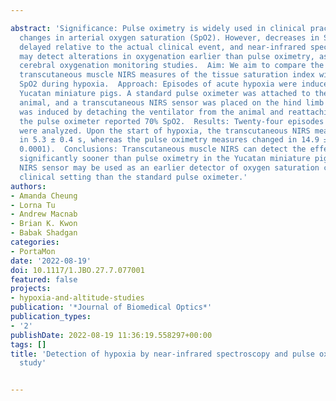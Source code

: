---
abstract: 'Significance: Pulse oximetry is widely used in clinical practice to monitor
  changes in arterial oxygen saturation (SpO2). However, decreases in SpO2 can be
  delayed relative to the actual clinical event, and near-infrared spectroscopy (NIRS)
  may detect alterations in oxygenation earlier than pulse oximetry, as shown in previous
  cerebral oxygenation monitoring studies.  Aim: We aim to compare the response of
  transcutaneous muscle NIRS measures of the tissue saturation index with pulse oximetry
  SpO2 during hypoxia.  Approach: Episodes of acute hypoxia were induced in nine anesthetized
  Yucatan miniature pigs. A standard pulse oximeter was attached to the ear of the
  animal, and a transcutaneous NIRS sensor was placed on the hind limb muscle. Hypoxia
  was induced by detaching the ventilator from the animal and reattaching it once
  the pulse oximeter reported 70% SpO2.  Results: Twenty-four episodes of acute hypoxia
  were analyzed. Upon the start of hypoxia, the transcutaneous NIRS measures changed
  in 5.3 ± 0.4 s, whereas the pulse oximetry measures changed in 14.9 ± 1.0 s (p textless
  0.0001).  Conclusions: Transcutaneous muscle NIRS can detect the effects of hypoxia
  significantly sooner than pulse oximetry in the Yucatan miniature pig. A transcutaneous
  NIRS sensor may be used as an earlier detector of oxygen saturation changes in the
  clinical setting than the standard pulse oximeter.'
authors:
- Amanda Cheung
- Lorna Tu
- Andrew Macnab
- Brian K. Kwon
- Babak Shadgan
categories:
- PortaMon
date: '2022-08-19'
doi: 10.1117/1.JBO.27.7.077001
featured: false
projects:
- hypoxia-and-altitude-studies
publication: '*Journal of Biomedical Optics*'
publication_types:
- '2'
publishDate: 2022-08-19 11:36:19.558297+00:00
tags: []
title: 'Detection of hypoxia by near-infrared spectroscopy and pulse oximetry: a comparative
  study'

---

